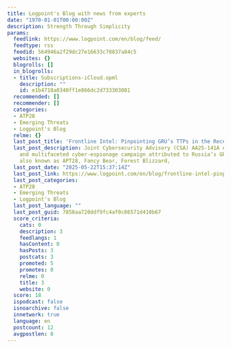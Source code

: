 ```yaml
---
title: Logpoint's Blog with news from experts
date: "1970-01-01T00:00:00Z"
description: Strength Through Simplicity
params:
  feedlink: https://www.logpoint.com/en/blog/feed/
  feedtype: rss
  feedid: 564946a2f29dc27e16633c70837a84c5
  websites: {}
  blogrolls: []
  in_blogrolls:
  - title: Subscriptions-iCloud.opml
    description: ""
    id: e1b4718a0340ff1e866dc2d733303081
  recommended: []
  recommender: []
  categories:
  - ATP28
  - Emerging Threats
  - Logpoint's Blog
  relme: {}
  last_post_title: 'Frontline Intel: Pinpointing GRU’s TTPs in the Recent Campaign'
  last_post_description: Joint Cybersecurity Advisory (CSA) AA25-141A exposes a sustained
    and multifaceted cyber-espionage campaign attributed to Russia’s GRU Unit 26165,
    also known as APT28, Fancy Bear, Forest Blizzard,
  last_post_date: "2025-05-22T15:37:14Z"
  last_post_link: https://www.logpoint.com/en/blog/frontline-intel-pinpointing-grus-ttps-in-the-recent-campaign/
  last_post_categories:
  - ATP28
  - Emerging Threats
  - Logpoint's Blog
  last_post_language: ""
  last_post_guid: 7858aa720ddf9fc4af0c86571d410b67
  score_criteria:
    cats: 0
    description: 3
    feedlangs: 1
    hasContent: 0
    hasPosts: 3
    postcats: 3
    promoted: 5
    promotes: 0
    relme: 0
    title: 3
    website: 0
  score: 18
  ispodcast: false
  isnoarchive: false
  innetwork: true
  language: en
  postcount: 12
  avgpostlen: 0
---
```

